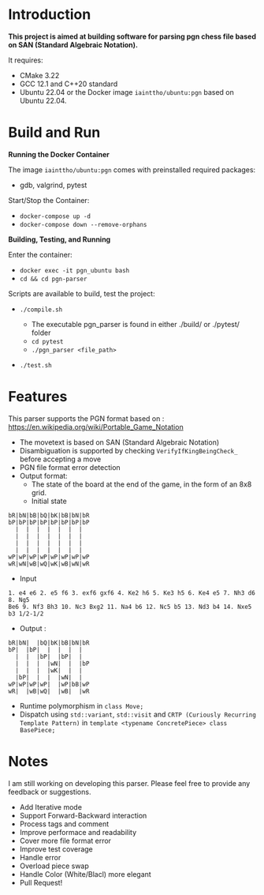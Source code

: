 # Introduction

**This project is aimed at building software for parsing pgn chess file based on SAN (Standard Algebraic Notation).**

It requires:

- CMake 3.22
- GCC 12.1 and C++20 standard
- Ubuntu 22.04 or the Docker image `iainttho/ubuntu:pgn` based on Ubuntu 22.04.

# Build and Run

**Running the Docker Container**

The image `iainttho/ubuntu:pgn` comes with preinstalled required packages:
- gdb, valgrind, pytest


Start/Stop the Container:
- `docker-compose up -d`
- `docker-compose down --remove-orphans`

**Building, Testing, and Running**

Enter the container:

- `docker exec -it pgn_ubuntu bash`
- `cd && cd pgn-parser`
  
Scripts are available to build, test the project:

- `./compile.sh`
    - The executable pgn_parser is found in either ./build/ or ./pytest/ folder
    - `cd pytest`
    - `./pgn_parser <file_path>`

- `./test.sh`

# Features
This parser supports the PGN format based on : <br> https://en.wikipedia.org/wiki/Portable_Game_Notation

- The movetext is based on SAN (Standard Algebraic Notation)
- Disambiguation is supported by checking `VerifyIfKingBeingCheck_` before accepting a move
- PGN file format error detection
- Output format:
  - The state of the board at the end of the game, in the form of an 8x8 grid.
  - Initial state  
```
bR|bN|bB|bQ|bK|bB|bN|bR
bP|bP|bP|bP|bP|bP|bP|bP
  |  |  |  |  |  |  |  
  |  |  |  |  |  |  |  
  |  |  |  |  |  |  |  
  |  |  |  |  |  |  |  
wP|wP|wP|wP|wP|wP|wP|wP
wR|wN|wB|wQ|wK|wB|wN|wR
```

  - Input
```
1. e4 e6 2. e5 f6 3. exf6 gxf6 4. Ke2 h6 5. Ke3 h5 6. Ke4 e5 7. Nh3 d6 8. Ng5
Be6 9. Nf3 Bh3 10. Nc3 Bxg2 11. Na4 b6 12. Nc5 b5 13. Nd3 b4 14. Nxe5 b3 1/2-1/2
```
   - Output :
```
bR|bN|  |bQ|bK|bB|bN|bR
bP|  |bP|  |  |  |  |  
  |  |  |bP|  |bP|  |  
  |  |  |  |wN|  |  |bP
  |  |  |  |wK|  |  |  
  |bP|  |  |  |wN|  |  
wP|wP|wP|wP|  |wP|bB|wP
wR|  |wB|wQ|  |wB|  |wR
```

-   Runtime polymorphism in `class Move;`
-   Dispatch using `std::variant`, `std::visit` and `CRTP (Curiously Recurring Template Pattern)` in `template <typename ConcretePiece> class BasePiece;`

# Notes
I am still working on developing this parser. Please feel free to provide any feedback or suggestions.

-   Add Iterative mode
-   Support Forward-Backward interaction
-   Process tags and comment
-   Improve performace and readability
-   Cover more file format error
-   Improve test coverage
-   Handle error
-   Overload piece swap
-   Handle Color (White/Blacl) more elegant
-   Pull Request!

